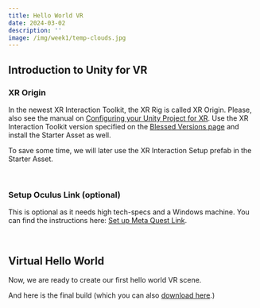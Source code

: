 ```yaml
---
title: Hello World VR
date: 2024-03-02
description: ''
image: /img/week1/temp-clouds.jpg
---
```


<script>import VideoEmbed from '$lib/VideoEmbed.svelte'</script>

## Introduction to Unity for VR

### XR Origin

<VideoEmbed youtube="6kqP7TN5SJs"></VideoEmbed>


In the newest XR Interaction Toolkit, the XR Rig is called XR Origin. Please, also see the manual on [Configuring your Unity Project for XR](https://docs.unity3d.com/Manual/configuring-project-for-xr.html). Use the XR Interaction Toolkit version specified on the [Blessed Versions page](/additional/blessedversions) and install the Starter Asset as well.

To save some time, we will later use the XR Interaction Setup prefab in the Starter Asset.

&nbsp;


### Setup Oculus Link (optional)

This is optional as it needs high tech-specs and a Windows machine. You can find the instructions here: [Set up Meta Quest Link](https://developer.oculus.com/documentation/native/android/mobile-device-setup/#oculus-link).

&nbsp;

## Virtual Hello World

Now, we are ready to create our first hello world VR scene.

<VideoEmbed youtube="ISHTSNzkHJI"></VideoEmbed>

And here is the final build (which you can also [download here](https://www.dropbox.com/s/g33c3rghiko3phl/hello.apk?dl=0).)

<VideoEmbed youtube="Pde9TX-8rlc"></VideoEmbed>
